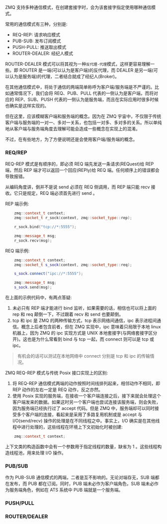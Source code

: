 
ZMQ 支持多种通信模式，在创建套接字时，会为该套接字指定使用哪种通信模式。

常用的通信模式有三种，分别是:
- REQ-REP: 请求响应模式
- PUB-SUB: 发布订阅模式
- PUSH-PULL: 推送取出模式
- ROUTER-DEALER: 经纪人模式

ROUTER-DEALER 模式可以将其视为一种`反代理-代理`模式，这样更容易理解一些。即 ROUTER 是一端(可以认为是客户端)的反代理，而 DEALER 是另一端(可以认为是服务端)的代理，二者结合就成了经纪人(Broker)。

在其他通信模式中，将处于通信的两端简单称呼为客户端/服务端是不严谨的。比如通常情况下，我们会将 REQ、PUB、PULL 代表的一侧认为是客户端，而将对应的 REP、SUB、PUSH 代表的一侧认为是服务端，而且在实际应用时很多时候也确实是这样实现的。

但在这里，应该模糊客户端和服务端的概念。因为在 ZMQ 宇宙中，不仅限于传统客户端与服务端的一对一、多对一关系，也包括一对多、多对多的关系。所以单纯地从客户端与服务端角度去理解可能会造成一些概念在实现上的混淆。

不过，在有些地方，为了方便说明还是会使用客户端/服务端的概念。


### REQ/REP

REQ-REP 模式是有顺序的，即必须 REQ 端先发送一条请求(REQuest)给 REP 端，然后 REP 端才可以返回一个回应(REPly)给 REQ 端。任何顺序上的错误都会导致报错。

从编码角度讲，倒并不是说 send 必须在 REQ 侧调用，而 REP 端只能 recv 接收。它只是规定，REQ 端必须首先进行 send 。

REP 端示例:
```c++
    zmq::context_t context;
    zmq::socket_t r_sock(context, zmq::socket_type::rep);

    r_sock.bind("tcp://*:5555");

    zmq::message_t msg;
    r_sock.recv(msg);
```

REQ 端示例:
```c++
    zmq::context_t context;
    zmq::socket_t s_sock(context, zmq::socket_type::req);

    s_sock.connect("ipc://*:5555");

    zmq::message_t msg;
    s_sock.send(msg);
```

在上面的示例代码中，有两点答疑:
1. 未必只有 REP 端才能进行 bind 监听，如果需要的话，相信也可以将上面的 rep 和 req 颠倒一下，不过跟着 recv 和 send 也要颠倒。
2. tcp 和 ipc 是 ZMQ 的两种传输方式，tcp 表示网络间通信，ipc 表示进程间通信。概念上后者包含前者，但在 ZMQ 实现中，ipc 意味着只局限于本地 linux 机器上，因为 ZMQ 的 ipc 实现方式是 UNIX 本地套接字(与网络套接字区分开)。这也是为什么常看到 bind 与 tcp 一起，而 connect 则可以是 tcp 或 ipc。

> 有机会的话可以测试在本地网络中 connect 分别是 tcp 和 ipc 的传输情况。

ZMQ REQ-REP 模式与传统 Posix 接口实现上的区别:
1. 将 REQ-REP 通信模式两端的动作按照时间线排列起来，相邻动作不相同，即 REP 动作的左右一定是 REQ 动作，反之亦然。
2. 使用 Posix 实现的服务端，在接收一个客户端连接之后，接下来就会处理这个客户端发来的数据。如果这时另一个客户端也尝试连接该服务端，则会失败，因为服务端已经执行过了 accept 代码。但是 ZMQ 中，服务端却可以同时接受多个客户端的连接，看起来是采用了多路复用机制或是 accept 与 I/O(send/recv) 操作的处理是在不同线程之中。事实上，I/O 确实是在其他线程中进行处理的，这些线程在环境上下文初始化时被创建:
```cpp
    zmq::context_t context;
```
上下文类的构造函数中会有一个参数用于指定线程的数量，缺省为 1 。这些线程构造线程池，用来处理 I/O 操作。


### PUB/SUB

作为 PUB-SUB 通信模式的两端，二者是互不影响的。无论对端存无，SUB 端都在发布，而 PUB 都在订阅。同时，PUB 端未必作为客户端角色，SUB 端未必作为服务端角色，例如在 ATS 系统中 PUB 端就是一个服务端。




### PUSH/PULL

### ROUTER/DEALER

